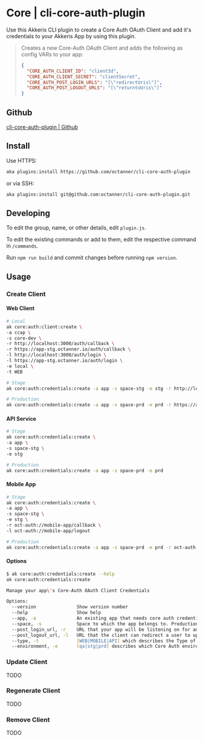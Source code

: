 # Core | cli-core-auth-plugin

Use this Akkeris CLI plugin to create a Core Auth OAuth Client and add it's credentials to your Akkeris App by using this plugin.

> Creates a new Core-Auth OAuth Client and adds the following as config VARs to your app:
>
> ```json
> {
>   "CORE_AUTH_CLIENT_ID": "clientId",
>   "CORE_AUTH_CLIENT_SECRET": "clientSecret",
>   "CORE_AUTH_POST_LOGIN_URLS": "[\"redirectUris\"]",
>   "CORE_AUTH_POST_LOGOUT_URLS": "[\"returntoUris\"]"
> }
> ```

## Github

[cli-core-auth-plugin | Github](https://github.com/octanner/cli-core-auth-plugin)

## Install

Use HTTPS:

```zsh
aka plugins:install https://github.com/octanner/cli-core-auth-plugin
```

or via SSH:

```zsh
aka plugins:install git@github.com:octanner/cli-core-auth-plugin.git
```

## Developing

To edit the group, name, or other details, edit `plugin.js`.

To edit the existing commands or add to them, edit the respective command in `/commands`.

Run `npm run build` and commit changes before running `npm version`.

## Usage

### Create Client

#### Web Client

```zsh
# Local
ak core:auth:client:create \
-a ccap \
-s core-dev \
-r http://localhost:3000/auth/callback \
-r https://app-stg.octanner.io/auth/callback \
-l http://localhost:3000/auth/login \
-l https://app-stg.octanner.io/auth/login \
-e local \
-t WEB

# Stage
ak core:auth:credentials:create -a app -s space-stg -e stg -r http://localhost:3000/auth/callback -r https://app-stg.octanner.io/auth/callback -l http://localhost:3000/auth/login -l https://app-stg.octanner.io/auth/login

# Production
ak core:auth:credentials:create -a app -s space-prd -e prd -r https://app.octanner.io/auth/callback -l https://app.octanner.io/auth/login
```

#### API Service

```zsh
# Stage
ak core:auth:credentials:create \
-a app \
-s space-stg \
-e stg

# Production
ak core:auth:credentials:create -a app -s space-prd -e prd
```

#### Mobile App

```zsh
# Stage
ak core:auth:credentials:create \
-a app \
-s space-stg \
-e stg \
-r oct-auth://mobile-app/callback \
-l oct-auth://mobile-app/logout

# Production
ak core:auth:credentials:create -a app -s space-prd -e prd -r oct-auth://mobile-app/callback -l oct-auth://mobile-app/logout
```

#### Options

```zsh
$ ak core:auth:credentials:create --help
ak core:auth:credentials:create

Manage your app\'s Core-Auth OAuth Client Credentials

Options:
  --version               Show version number                                                                                                         [boolean]
  --help                  Show help                                                                                                                   [boolean]
  --app, -a               An existing app that needs core auth credentials                                                                            [string] [required]
  --space, -s             Space to which the app belongs to. Production requires "https" URLs                                                         [string] [required]
  --post_login_url, -r    URL that your app will be listening on for an "authorization_code" once a user authenticates. Can be passed multiple times  [string]
  --post_logout_url, -l   URL that the client can redirect a user to upon logging out of sessions. Can be passed multiple times                       [string]
  --type, -t              [WEB|MOBILE|API] which describes the Type of OAUTH Client your app needs                                                    [string]
  --environment, -e       [qa|stg|prd] describes which Core Auth environment the credentials will be created                                          [string]
```

### Update Client

TODO

### Regenerate Client

TODO

### Remove Client

TODO
